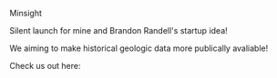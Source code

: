 Minsight

Silent launch for mine and Brandon Randell's startup idea!

We aiming to make historical geologic data more publically avaliable!

Check us out here:

<a href=' https://celw10.github.io/minsight_silentLaunch/'></a>
